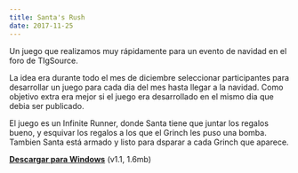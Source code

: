 ```yaml
---
title: Santa's Rush
date: 2017-11-25
---
```


Un juego que realizamos muy rápidamente para un evento de navidad en el foro de TIgSource.

La idea era durante todo el mes de diciembre seleccionar participantes para desarrollar un juego para cada dia del mes hasta llegar a la navidad. Como objetivo extra era mejor si el juego era desarrollado en el mismo dia que debia ser publicado.

El juego es un Infinite Runner, donde Santa tiene que juntar los regalos bueno, y esquivar los regalos a los que el Grinch les puso una bomba. Tambien Santa está armado y listo para dsparar a cada Grinch que aparece.

[__Descargar para Windows__](http://files.torresbaldi.com/santasrush-1.0-win.zip) (v1.1, 1.6mb)
